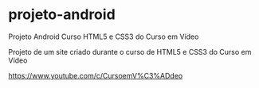 # projeto-android
 Projeto Android Curso HTML5 e CSS3 do Curso em Vídeo
 
 Projeto de um site criado durante o curso de HTML5 e CSS3 do Curso em Vídeo
 
 https://www.youtube.com/c/CursoemV%C3%ADdeo
